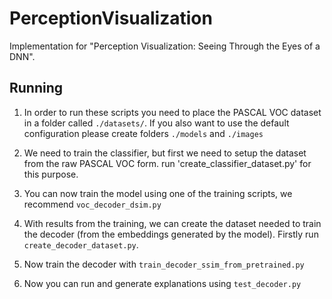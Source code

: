 # PerceptionVisualization
Implementation for "Perception Visualization: Seeing Through the Eyes of a DNN".

## Running
1. In order to run these scripts you need to place the PASCAL VOC dataset in a folder called `./datasets/`. If you also want to use the default configuration please create folders `./models` and `./images`


2. We need to train the classifier, but first we need to setup the dataset from the raw PASCAL VOC form. run 'create_classifier_dataset.py' for this purpose.

2. You can now train the model using one of the training scripts, we recommend `voc_decoder_dsim.py`


3. With results from the training, we can create the dataset needed to train the decoder (from the embeddings generated by the model). Firstly run `create_decoder_dataset.py`.

3. Now train the decoder with `train_decoder_ssim_from_pretrained.py`


4. Now you can run and generate explanations using `test_decoder.py`
